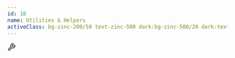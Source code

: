 ```yaml
---
id: 18
name: Utilities & Helpers
activeClass: bg-zinc-200/50 text-zinc-500 dark:bg-zinc-500/20 dark:text-zinc-400
---
```


<svg xmlns="http://www.w3.org/2000/svg" width="20" height="20" viewBox="0 0 256 256"><g fill="currentColor"><path d="M224 96a64 64 0 0 1-94.94 56L73 217a24 24 0 0 1-34-34l65-56.06a64 64 0 0 1 80-90.29L144 80l5.66 26.34L176 112l43.35-40A63.8 63.8 0 0 1 224 96Z" opacity=".2"/><path d="M226.76 69a8 8 0 0 0-12.84-2.88l-40.3 37.19l-17.23-3.7l-3.7-17.23l37.19-40.3A8 8 0 0 0 187 29.24A72 72 0 0 0 88 96a72.34 72.34 0 0 0 6 28.94L33.79 177c-.15.12-.29.26-.43.39a32 32 0 0 0 45.26 45.26c.13-.13.27-.28.39-.42L131.06 162A72 72 0 0 0 232 96a71.56 71.56 0 0 0-5.24-27ZM160 152a56.14 56.14 0 0 1-27.07-7a8 8 0 0 0-9.92 1.77l-55.9 64.74a16 16 0 0 1-22.62-22.62L109.18 133a8 8 0 0 0 1.77-9.93a56 56 0 0 1 58.36-82.31l-31.2 33.81a8 8 0 0 0-1.94 7.1l5.66 26.33a8 8 0 0 0 6.14 6.14l26.35 5.66a8 8 0 0 0 7.1-1.94l33.81-31.2A56.06 56.06 0 0 1 160 152Z"/></g></svg>